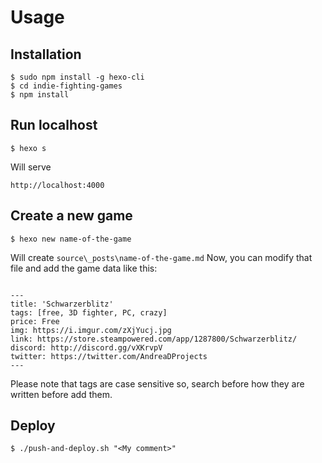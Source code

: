 # Usage
## Installation
```
$ sudo npm install -g hexo-cli
$ cd indie-fighting-games
$ npm install
```
## Run localhost
```
$ hexo s
```
Will serve
```
http://localhost:4000
```

## Create a new game
```
$ hexo new name-of-the-game
```
Will create `source\_posts\name-of-the-game.md`
Now, you can modify that file and add the game data like this:
```

---
title: 'Schwarzerblitz'	
tags: [free, 3D fighter, PC, crazy]
price: Free	
img: https://i.imgur.com/zXjYucj.jpg
link: https://store.steampowered.com/app/1287800/Schwarzerblitz/	
discord: http://discord.gg/vXKrvpV	
twitter: https://twitter.com/AndreaDProjects
---

```
Please note that tags are case sensitive so, search before how they are written before add them.

## Deploy
```
$ ./push-and-deploy.sh "<My comment>"
```


